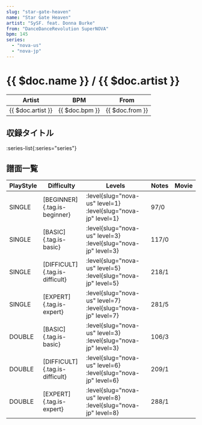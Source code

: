 ```yaml
---
slug: "star-gate-heaven"
name: "Star Gate Heaven"
artist: "SySF. feat. Donna Burke"
from: "DanceDanceRevolution SuperNOVA"
bpm: 145
series:
  - "nova-us"
  - "nova-jp"
---
```


# {{ $doc.name }} / {{ $doc.artist }}

|Artist|BPM|From|
|------|---|----|
|{{ $doc.artist }}|{{ $doc.bpm }}|{{ $doc.from }}|

## 収録タイトル

:series-list{:series="series"}

## 譜面一覧

|PlayStyle|Difficulty|Levels|Notes|Movie|
|---------|----------|------|-----|-----|
|SINGLE|[BEGINNER]{.tag.is-beginner}|<div class="field is-grouped is-grouped-multiline">:level{slug="nova-us" level=1} :level{slug="nova-jp" level=1}</div>|97/0||
|SINGLE|[BASIC]{.tag.is-basic}|<div class="field is-grouped is-grouped-multiline">:level{slug="nova-us" level=3} :level{slug="nova-jp" level=3}</div>|117/0||
|SINGLE|[DIFFICULT]{.tag.is-difficult}|<div class="field is-grouped is-grouped-multiline">:level{slug="nova-us" level=5} :level{slug="nova-jp" level=5}</div>|218/1||
|SINGLE|[EXPERT]{.tag.is-expert}|<div class="field is-grouped is-grouped-multiline">:level{slug="nova-us" level=7} :level{slug="nova-jp" level=7}</div>|281/5||
|DOUBLE|[BASIC]{.tag.is-basic}|<div class="field is-grouped is-grouped-multiline">:level{slug="nova-us" level=3} :level{slug="nova-jp" level=3}</div>|106/3||
|DOUBLE|[DIFFICULT]{.tag.is-difficult}|<div class="field is-grouped is-grouped-multiline">:level{slug="nova-us" level=6} :level{slug="nova-jp" level=6}</div>|209/1||
|DOUBLE|[EXPERT]{.tag.is-expert}|<div class="field is-grouped is-grouped-multiline">:level{slug="nova-us" level=8} :level{slug="nova-jp" level=8}</div>|288/1||
